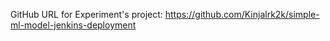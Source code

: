 GitHub URL for Experiment's project: https://github.com/Kinjalrk2k/simple-ml-model-jenkins-deployment

